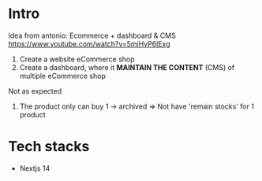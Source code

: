 # Intro

Idea from antonio: Ecommerce + dashboard & CMS
https://www.youtube.com/watch?v=5miHyP6lExg

1. Create a website eCommerce shop
2. Create a dashboard, where it **MAINTAIN THE CONTENT** (CMS) of multiple eCommerce shop

Not as expected

1. The product only can buy 1 -> archived => Not have 'remain stocks' for 1 product

# Tech stacks

- Nextjs 14
